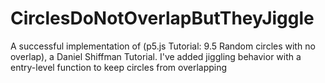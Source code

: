 # CirclesDoNotOverlapButTheyJiggle
A successful implementation of (p5.js Tutorial: 9.5 Random circles with no overlap), a Daniel Shiffman Tutorial.  I've added jiggling behavior with a entry-level function to keep circles from overlapping
